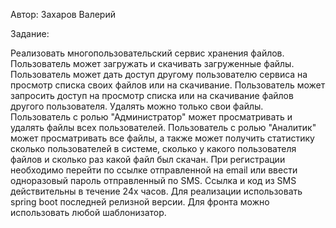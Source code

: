 Автор: Захаров Валерий

Задание:

Реализовать многопользовательский сервис хранения файлов.
Пользователь может загружать и скачивать загруженные файлы.
Пользователь может дать доступ другому пользователю сервиса на просмотр списка своих файлов или на скачивание.
Пользователь может запросить доступ на просмотр списка или на скачивание файлов другого пользователя.
Удалять можно только свои файлы.
Пользователь с ролью "Администратор" может просматривать и удалять файлы всех пользователей.
Пользователь с ролью "Аналитик" может просматривать все файлы, а также может получить статистику сколько пользователей в системе, сколько у какого пользователя файлов и сколько раз какой файл был скачан.
При регистрации необходимо перейти по ссылке отправленной на email или ввести одноразовый пароль отправленный по SMS. Ссылка и код из SMS действительны в течение 24х часов.
Для реализации использовать spring boot последней релизной версии.
Для фронта можно использовать любой шаблонизатор.